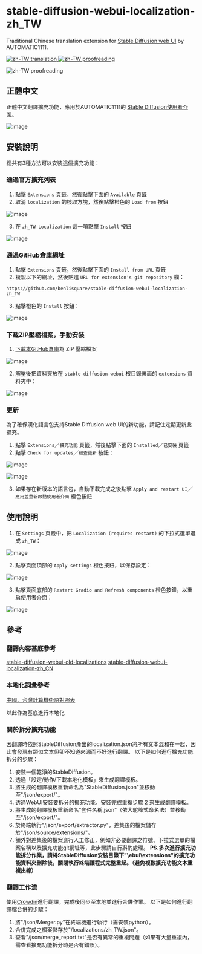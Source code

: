 # stable-diffusion-webui-localization-zh_TW
Traditional Chinese translation extension for [Stable Diffusion web UI](https://github.com/AUTOMATIC1111/stable-diffusion-webui) by AUTOMATIC1111.

[![zh-TW translation](https://img.shields.io/badge/dynamic/json?color=blue&label=zh-TW&style=flat&logo=crowdin&query=%24.progress.0.data.translationProgress&url=https%3A%2F%2Fbadges.awesome-crowdin.com%2Fstats-13011757-570269.json)
![zh-TW proofreading](https://img.shields.io/badge/dynamic/json?color=green&label=zh-TW&style=flat&logo=crowdin&query=%24.progress.0.data.approvalProgress&url=https%3A%2F%2Fbadges.awesome-crowdin.com%2Fstats-13011757-570269.json)](https://crowdin.com/project/stable-diffsion-web-ui-localization-zh_TW)

![zh-TW proofreading](https://badges.awesome-crowdin.com/translation-13011757-570269.png)
## 正體中文
正體中文翻譯擴充功能，應用於AUTOMATIC1111的 [Stable Diffusion使用者介面](https://github.com/AUTOMATIC1111/stable-diffusion-webui)。

![image](https://user-images.githubusercontent.com/116663807/204528719-4f4e9418-b1d7-4c4f-ae18-e7f86d88339a.png)

## 安裝說明

總共有3種方法可以安裝這個擴充功能：

### 通過官方擴充列表

1. 點擊 `Extensions` 頁籤，然後點擊下面的 `Available` 頁籤
2. 取消 `localization` 的核取方塊，然後點擊橙色的 `Load from` 按鈕

![image](https://user-images.githubusercontent.com/116663807/204526214-420e117b-4590-4f54-b553-ee36fdc2238c.png)

3. 在 `zh_TW Localization` 這一項點擊 `Install` 按鈕

![image](https://user-images.githubusercontent.com/116663807/204526605-33a3c5ba-2786-476d-92ba-3682b3851b67.png)

### 通過GitHub倉庫網址

1. 點擊 `Extensions` 頁籤，然後點擊下面的 `Install from URL` 頁籤
2. 複製以下的網址，然後貼進 `URL for extension's git repository` 欄：

```
https://github.com/benlisquare/stable-diffusion-webui-localization-zh_TW
```

3. 點擊橙色的 `Install` 按鈕：

![image](https://user-images.githubusercontent.com/116663807/204526841-45f4c104-9958-48b0-81d7-6e1046e463c2.png)

### 下载ZIP壓縮檔案，手動安裝

1. [下載本GitHub倉庫](https://codeload.github.com/benlisquare/stable-diffusion-webui-localization-zh_TW/zip/refs/heads/main)為 ZIP 壓縮檔案

![image](https://user-images.githubusercontent.com/116663807/204527142-94e3225b-40fe-4ee6-b136-92a24fe8fc16.png)

2. 解壓後把資料夾放在 `stable-diffusion-webui` 根目錄裏面的 `extensions` 資料夾中：

![image](https://user-images.githubusercontent.com/116663807/204527428-174c17ed-716a-428e-b4f1-3ef3c11d5a3c.png)

### 更新

為了確保漢化語言包支持Stable Diffusion web UI的新功能，請記住定期更新此擴充。

1. 點擊 `Extensions`／`擴充功能` 頁籤，然後點擊下面的 `Installed`／`已安裝` 頁籤
2. 點擊 `Check for updates`／`檢查更新` 按鈕：

![image](https://user-images.githubusercontent.com/116663807/204525694-65bc1077-adf4-4a79-a902-50a0a12c4215.png)

![image](https://user-images.githubusercontent.com/116663807/204548204-4b0e7715-ecd2-4627-b574-a69d1b8bae7f.png)

3. 如果存在新版本的語言包，自動下載完成之後點擊 `Apply and restart UI`／`應用並重新啟動使用者介面` 橙色按鈕

## 使用說明

1. 在 `Settings` 頁籤中，把 `Localization (requires restart)` 的下拉式選單選成 `zh_TW`：

![image](https://user-images.githubusercontent.com/116663807/204527689-154521c0-de5e-493a-987e-45ef9b57ab1e.png)

2. 點擊頁面頂部的 `Apply settings` 橙色按鈕，以保存設定：

![image](https://user-images.githubusercontent.com/116663807/204528104-e81e55a8-f1de-427a-86e1-6bfb59367095.png)

3. 點擊頁面底部的 `Restart Gradio and Refresh components` 橙色按鈕，以重启使用者介面：

![image](https://user-images.githubusercontent.com/116663807/204528137-ae0c4d95-2b86-46e4-a646-1753baae9592.png)

## 參考
### 翻譯內容基底參考
[stable-diffusion-webui-old-localizations](https://github.com/AUTOMATIC1111/stable-diffusion-webui-old-localizations)
[stable-diffusion-webui-localization-zh_CN](https://github.com/dtlnor/stable-diffusion-webui-localization-zh_CN)  

### 本地化詞彙參考
[中國、台灣計算機術語對照表](https://zh.wikibooks.org/zh-tw/%E5%A4%A7%E9%99%86%E5%8F%B0%E6%B9%BE%E8%AE%A1%E7%AE%97%E6%9C%BA%E6%9C%AF%E8%AF%AD%E5%AF%B9%E7%85%A7%E8%A1%A8)

以此作為基底進行本地化
### 關於拆分擴充功能
因翻譯時依照StableDiffusion產出的localization.json將所有文本混和在一起，因此會發現有類似文本但卻不知道來源而不好進行翻譯。
以下是如何進行擴充功能拆分的步驟：
1. 安裝一個乾淨的StableDiffusion。
2. 透過「設定/動作/下載本地化模板」來生成翻譯模板。
3. 將生成的翻譯模板重新命名為"StableDiffusion.json"並移動至"/json/export/"。
4. 透過WebUI安裝要拆分的擴充功能，安裝完成重複步驟 2 來生成翻譯模板。
5. 將生成的翻譯模板重新命名"套件名稱.json"（依大駝峰式命名法）並移動至"/json/export/"。
6. 於終端執行"/json/export/extractor.py"，差集後的檔案儲存於"/json/source/extensions/"。
7. 額外對差集後的檔案進行人工修正，例如非必要翻譯之符號、下拉式選單的檔案名稱以及擴充功能git網址等，此步驟請自行斟酌處理。
**PS.多次進行擴充功能拆分作業，請將StableDiffusion安裝目錄下"\ebui\extensions\"的擴充功能資料夾刪除後，關閉執行終端讓程式完整重起。（避免複數擴充功能文本重複出線）**
### 翻譯工作流
使用[Crowdin](https://crowdin.com/project/stable-diffsion-web-ui-localization-zh_TW)進行翻譯，完成後同步至本地並進行合併作業。
以下是如何進行翻譯檔合併的步驟：
1. 將"/json/Merger.py"在終端機進行執行（需安裝python）。
2. 合併完成之檔案儲存於"/localizations/zh_TW.json"。
3. 查看"/json/merge_report.txt"是否有異常的重複問題（如果有大量重複內，需查看擴充功能拆分時是否有錯誤）。
